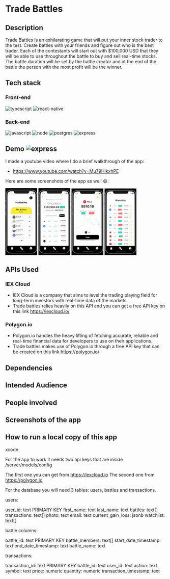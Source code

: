 # Trade Battles

## Description

Trade Battles is an exhilarating game that will put your inner stock trader to the test. Create battles with your friends and
figure out who is the best trader. Each of the contestants will start out with $100,000 USD that they will be able to use throughout
the battle to buy and sell real-time stocks. The battle duration will be set by the battle creator and at the end of the battle the person
with the most profit will be the winner.

## Tech stack

### Front-end

  <img src="https://cdn.worldvectorlogo.com/logos/typescript.svg" alt="typescript" width="60" />
  <img src="https://cdn.worldvectorlogo.com/logos/react-native-1.svg" alt="react-native" width="80"/>

### Back-end

  <img src="https://cdn.worldvectorlogo.com/logos/logo-javascript.svg" alt="javascript" width="60" />
  <img src="https://cdn.worldvectorlogo.com/logos/nodejs-icon.svg" alt="node" width="55"/>
  <img src="https://cdn.worldvectorlogo.com/logos/postgresql.svg" alt="postgres" width="60" />
  <img src="https://cdn.worldvectorlogo.com/logos/express-109.svg" alt="express" width="100"/>

## Demo <img src="https://cdn.worldvectorlogo.com/logos/youtube-3.svg" alt="express" width="15"/>

I made a youtube video where I do a brief walkthrough of the app:

- https://www.youtube.com/watch?v=Mu79HIkxhPE

Here are some screenshots of the app as well 😃.

  <img src="./TradeBattles/assets/READMEImages/battle.png" alt="trade-battles-battle" width="100"/>
  <img src="./TradeBattles/assets/READMEImages/portfolio.png" alt="trade-battles-portfolio" width="100"/>
  <img src="./TradeBattles/assets/READMEImages/tsla.png" alt="trade-battles-stock" width="100"/>
  <img src="./TradeBattles/assets/READMEImages/watchlist.png" alt="trade-battles-watchlist" width="100"/>

## APIs Used

### IEX Cloud

- IEX Cloud is a company that aims to level the trading playing field for long-term investors with real-time data of the markets.
- Trade battles relies heavily on this API and you can get a free API key on this link https://iexcloud.io/

### Polygon.io

- Polygon.io handles the heavy lifting of fetching accurate, reliable and real-time financial data for developers to use on their applications.
- Trade battles makes use of Polygon.io through a free API key that can be created on this link https://polygon.io/

## Dependencies

## Intended Audience

## People involved

## Screenshots of the app

## How to run a local copy of this app

xcode

For the app to work it needs two api keys that are inside /server/models/config

The first one you can get from https://iexcloud.io
The second one from https://polygon.io

For the database you will need 3 tables: users, battles and transactions.

users:

user_id: text PRIMARY KEY
first_name: text
last_name: text
battles: text[]
transactions: text[]
photo: text
email: text
current_gain_loss: jsonb
watchlist: text[]

battle columns:

battle_id: text PRIMARY KEY
battle_members: text[]
start_date_timestamp: text
end_date_timestamp: text
battle_name: text

transactions:

transaction_id: text PRIMARY KEY
battle_id: text
user_id: text
action: text
symbol: text
price: numeric
quantity: numeric
transaction_timestamp: text
